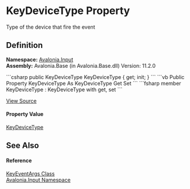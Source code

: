 # KeyDeviceType Property


Type of the device that fire the event



## Definition
**Namespace:** <a href="N_Avalonia_Input">Avalonia.Input</a>  
**Assembly:** Avalonia.Base (in Avalonia.Base.dll) Version: 11.2.0

<Tabs groupId="api-code-preview">
<TabItem value="csharp" label="C#">
```csharp
public KeyDeviceType KeyDeviceType { get; init; }
```
</TabItem>
<TabItem value="vb" label="VB">
```vb
Public Property KeyDeviceType As KeyDeviceType
	Get
	Set
```
</TabItem>
<TabItem value="fsharp" label="F#">
```fsharp
member KeyDeviceType : KeyDeviceType with get, set
```
</TabItem>
</Tabs>



<a href="https://github.com/AvaloniaUI/Avalonia/tree/master/src/Avalonia.Base/Input/KeyEventArgs.cs#L78" title="View the source code">View Source</a>



#### Property Value
<a href="T_Avalonia_Input_KeyDeviceType">KeyDeviceType</a>

## See Also


#### Reference
<a href="T_Avalonia_Input_KeyEventArgs">KeyEventArgs Class</a>  
<a href="N_Avalonia_Input">Avalonia.Input Namespace</a>  

